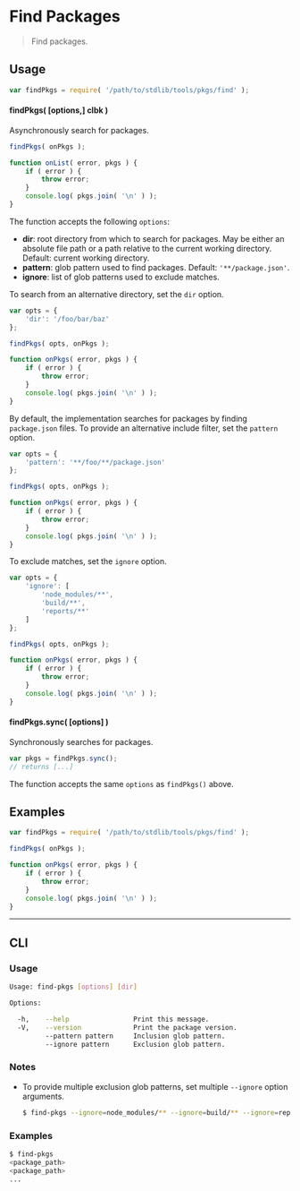 # Find Packages

> Find packages.


<section class="usage">

## Usage

``` javascript
var findPkgs = require( '/path/to/stdlib/tools/pkgs/find' );
```

#### findPkgs( \[options,\] clbk )

Asynchronously search for packages.

``` javascript
findPkgs( onPkgs );

function onList( error, pkgs ) {
    if ( error ) {
        throw error;
    }
    console.log( pkgs.join( '\n' ) );
}
```

The function accepts the following `options`:

* __dir__: root directory from which to search for packages. May be either an absolute file path or a path relative to the current working directory. Default: current working directory.
* __pattern__: glob pattern used to find packages. Default: `'**/package.json'`.
* __ignore__: list of glob patterns used to exclude matches.

To search from an alternative directory, set the `dir` option.

``` javascript
var opts = {
    'dir': '/foo/bar/baz'
};

findPkgs( opts, onPkgs );

function onPkgs( error, pkgs ) {
    if ( error ) {
        throw error;
    }
    console.log( pkgs.join( '\n' ) );
}
```

By default, the implementation searches for packages by finding `package.json` files. To provide an alternative include filter, set the `pattern` option.

``` javascript
var opts = {
    'pattern': '**/foo/**/package.json'
};

findPkgs( opts, onPkgs );

function onPkgs( error, pkgs ) {
    if ( error ) {
        throw error;
    }
    console.log( pkgs.join( '\n' ) );
}
```

To exclude matches, set the `ignore` option.

``` javascript
var opts = {
    'ignore': [
        'node_modules/**',
        'build/**',
        'reports/**'
    ]
};

findPkgs( opts, onPkgs );

function onPkgs( error, pkgs ) {
    if ( error ) {
        throw error;
    }
    console.log( pkgs.join( '\n' ) );
}
```


#### findPkgs.sync( \[options\] )

Synchronously searches for packages.

``` javascript
var pkgs = findPkgs.sync();
// returns [...]
```

The function accepts the same `options` as `findPkgs()` above.

</section>

<!-- /.usage -->


<section class="examples">

## Examples

``` javascript
var findPkgs = require( '/path/to/stdlib/tools/pkgs/find' );

findPkgs( onPkgs );

function onPkgs( error, pkgs ) {
    if ( error ) {
        throw error;
    }
    console.log( pkgs.join( '\n' ) );
}
```

</section>

<!-- /.examples -->


---

<section class="cli">

## CLI

<section class="usage">

### Usage

``` bash
Usage: find-pkgs [options] [dir]

Options:

  -h,    --help                Print this message.
  -V,    --version             Print the package version.
         --pattern pattern     Inclusion glob pattern.
         --ignore pattern      Exclusion glob pattern.
```

</section>

<!-- /.usage -->


<section class="notes">

### Notes

* To provide multiple exclusion glob patterns, set multiple `--ignore` option arguments.

  ``` bash
  $ find-pkgs --ignore=node_modules/** --ignore=build/** --ignore=reports/**
  ```

</section>

<!-- /.notes -->


<section class="examples">

### Examples

``` bash
$ find-pkgs
<package_path>
<package_path>
...
```

</section>

<!-- /.examples -->

</section>

<!-- /.cli -->


<section class="links">

</section>

<!-- /.links -->
